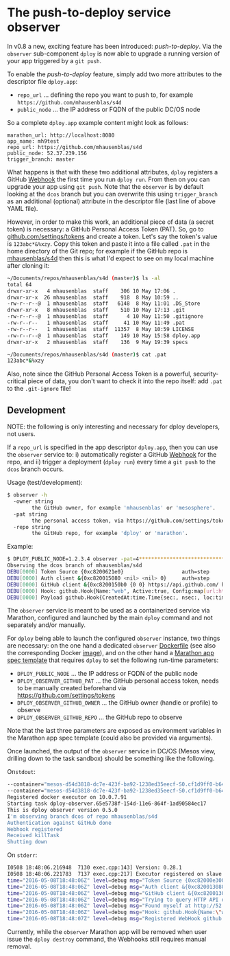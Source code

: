 # The push-to-deploy service observer

In v0.8 a new, exciting feature has been introduced: *push-to-deploy*. Via the `observer` sub-component `dploy` is now able to upgrade a running version of your app triggered by a `git push`.

To enable the *push-to-deploy* feature, simply add two more attributes to the descriptor file `dploy.app`:

- `repo_url` … defining the repo you want to push to, for example `https://github.com/mhausenblas/s4d`
- `public_node` … the IP address or FQDN of the public DC/OS node

So a complete `dploy.app` example content might look as follows:

    marathon_url: http://localhost:8080
    app_name: mh9test
    repo_url: https://github.com/mhausenblas/s4d
    public_node: 52.37.239.156
    trigger_branch: master

What happens is that with these two additional attributes, `dploy` registers a GitHub [Webhook](https://developer.github.com/webhooks/) the first time you run `dploy run`. From then on you can upgrade your app using  `git push`. Note that the `observer` is by default looking at the `dcos` branch but you can overwrite this using `trigger_branch` as an additional (optional) attribute in the descriptor file (last line of above YAML file).

However, in order to make this work, an additional piece of data (a secret token) is necessary: a GitHub Personal Access Token (PAT). So, go to [github.com/settings/tokens](https://github.com/settings/tokens) and create a token. Let's say the token's value is `123abc*&%xzy`. Copy this token and paste it into a file called `.pat` in the home directory of the Git repo; for example if the GitHub repo is [mhausenblas/s4d](https://github.com/mhausenblas/s4d) then this is what I'd expect to see on my local machine after cloning it:

```bash
~/Documents/repos/mhausenblas/s4d (master)$ ls -al
total 64
drwxr-xr-x   4 mhausenblas  staff    306 10 May 17:06 .
drwxr-xr-x  26 mhausenblas  staff    918  8 May 10:59 ..
-rw-r--r--@  1 mhausenblas  staff   6148  8 May 11:01 .DS_Store
drwxr-xr-x   8 mhausenblas  staff    510 10 May 17:13 .git
-rw-r--r--@  1 mhausenblas  staff      4 10 May 11:50 .gitignore
-rw-r--r--   1 mhausenblas  staff     41 10 May 11:49 .pat
-rw-r--r--   1 mhausenblas  staff  11357  8 May 10:59 LICENSE
-rw-r--r--@  1 mhausenblas  staff    149 10 May 15:58 dploy.app
drwxr-xr-x   2 mhausenblas  staff    136  9 May 19:39 specs

~/Documents/repos/mhausenblas/s4d (master)$ cat .pat
123abc*&%xzy
```

Also, note since the GitHub Personal Access Token is a powerful, security-critical piece of data, you don't want to check it into the repo itself: add `.pat` to the `.git-ignore` file!


## Development

NOTE: the following is only interesting and necessary for dploy developers, not users.

If a `repo_url` is specified in the app descriptor `dploy.app`, then you can use the `observer` service to: i) automatically register a GitHub [Webhook](https://developer.github.com/webhooks/) for the repo, and ii) trigger a deployment (`dploy run`) every time a `git push` to the `dcos` branch occurs.

Usage (test/development):

```bash
$ observer -h
  -owner string
    	the GitHub owner, for example 'mhausenblas' or 'mesosphere'.
  -pat string
    	the personal access token, via https://github.com/settings/tokens
  -repo string
    	the GitHub repo, for example 'dploy' or 'marathon'.
```

Example:

```bash
$ DPLOY_PUBLIC_NODE=1.2.3.4 observer -pat=4**************************************c -owner=mhausenblas -repo=s4d
Observing the dcos branch of mhausenblas/s4d
DEBU[0000] Token Source {0xc8200621e0}                   auth=step
DEBU[0000] Auth client &{0xc820015080 <nil> <nil> 0}     auth=step
DEBU[0000] GitHub client &{0xc8200150b0 {0 0} https://api.github.com/ https://uploads.github.com/ go-github/0.1 {0 0} [{0 0 {{0 0 <nil>}}} {0 0 {{0 0 <nil>}}}] 0 0xc82002c028 0xc82002c030 0xc82002c038 0xc82002c040 0xc82002c048 0xc82002c050 0xc82002c058 0xc82002c060 0xc82002c068 0xc82002c070 0xc82002c078 0xc82002c080 0xc82002c088}  auth=done
DEBU[0000] Hook: github.Hook{Name:"web", Active:true, Config:map[url:http://localhost:8888/dploy]}  observe=register
DEBU[0000] Payload github.Hook{CreatedAt:time.Time{sec:, nsec:, loc:time.Location{name:"UTC", cacheStart:, cacheEnd:}}, UpdatedAt:time.Time{sec:, nsec:, loc:time.Location{name:"UTC", cacheStart:, cacheEnd:}}, Name:"web", URL:"https://api.github.com/repos/mhausenblas/s4d/hooks/8319869", Events:["push"], Active:true, Config:map[url:http://localhost:8888/dploy], ID:8319869}
```

The `observer` service is meant to be used as a containerized service via Marathon, configured and launched by the main `dploy` command and not separately and/or manually.

For `dploy` being able to launch the configured `observer` instance, two things are necessary: on the one hand a dedicated `observer` [Dockerfile](Dockerfile) (see also the corresponding Docker [image](https://hub.docker.com/r/mhausenblas/dploy-observer/)), and on the other hand a [Marathon app spec template](observer.json) that requires `dploy` to set the following run-time parameters:

- `DPLOY_PUBLIC_NODE` ... the IP address or FQDN of the public node
- `DPLOY_OBSERVER_GITHUB_PAT` ... the GitHub personal access token, needs to be manually created beforehand via https://github.com/settings/tokens
- `DPLOY_OBSERVER_GITHUB_OWNER` ... the GitHub owner (handle or profile) to observe
- `DPLOY_OBSERVER_GITHUB_REPO` ... the GitHub repo to observe

Note that the last three parameters are exposed as environment variables in the Marathon app spec template (could also be provided via arguments).

Once launched, the output of the `observer` service in DC/OS (Mesos view, drilling down to the task sandbox) should be something like the following.

On`stdout`:

```bash
--container="mesos-d54d3818-dc7e-423f-ba92-1238ed35eecf-S0.cf1d9ff0-b644-477b-b2c3-26f0925c63d2" --docker="docker" --docker_socket="/var/run/docker.sock" --help="false" --initialize_driver_logging="true" --launcher_dir="/opt/mesosphere/packages/mesos--cdba65a401eec9e5583daaa84fb10c91d2373d51/libexec/mesos" --logbufsecs="0" --logging_level="INFO" --mapped_directory="/mnt/mesos/sandbox" --quiet="false" --sandbox_directory="/var/lib/mesos/slave/slaves/d54d3818-dc7e-423f-ba92-1238ed35eecf-S0/frameworks/d54d3818-dc7e-423f-ba92-1238ed35eecf-0000/executors/dploy-observer.65e5738f-154d-11e6-864f-1ad90584ec17/runs/cf1d9ff0-b644-477b-b2c3-26f0925c63d2" --stop_timeout="0ns"
--container="mesos-d54d3818-dc7e-423f-ba92-1238ed35eecf-S0.cf1d9ff0-b644-477b-b2c3-26f0925c63d2" --docker="docker" --docker_socket="/var/run/docker.sock" --help="false" --initialize_driver_logging="true" --launcher_dir="/opt/mesosphere/packages/mesos--cdba65a401eec9e5583daaa84fb10c91d2373d51/libexec/mesos" --logbufsecs="0" --logging_level="INFO" --mapped_directory="/mnt/mesos/sandbox" --quiet="false" --sandbox_directory="/var/lib/mesos/slave/slaves/d54d3818-dc7e-423f-ba92-1238ed35eecf-S0/frameworks/d54d3818-dc7e-423f-ba92-1238ed35eecf-0000/executors/dploy-observer.65e5738f-154d-11e6-864f-1ad90584ec17/runs/cf1d9ff0-b644-477b-b2c3-26f0925c63d2" --stop_timeout="0ns"
Registered docker executor on 10.0.7.91
Starting task dploy-observer.65e5738f-154d-11e6-864f-1ad90584ec17
This is dploy observer version 0.5.0
I'm observing branch dcos of repo mhausenblas/s4d
Authentication against GitHub done
Webhook registered
Received killTask
Shutting down
```

On `stderr`:

```bash
I0508 18:48:06.216948  7130 exec.cpp:143] Version: 0.28.1
I0508 18:48:06.221783  7137 exec.cpp:217] Executor registered on slave d54d3818-dc7e-423f-ba92-1238ed35eecf-S0
time="2016-05-08T18:48:06Z" level=debug msg="Token Source {0xc82000e300}" auth=step 
time="2016-05-08T18:48:06Z" level=debug msg="Auth client &{0xc820013080 <nil> <nil> 0}" auth=step 
time="2016-05-08T18:48:06Z" level=debug msg="GitHub client &{0xc8200130b0 {0 0} https://api.github.com/ https://uploads.github.com/ go-github/0.1 {0 0} [{0 0 {{0 0 <nil>}}} {0 0 {{0 0 <nil>}}}] 0 0xc82002a030 0xc82002a038 0xc82002a040 0xc82002a048 0xc82002a050 0xc82002a058 0xc82002a060 0xc82002a068 0xc82002a070 0xc82002a078 0xc82002a080 0xc82002a088 0xc82002a090}" auth=done 
time="2016-05-08T18:48:06Z" level=debug msg="Trying to query HTTP API of http://leader.mesos:8123" sd=step 
time="2016-05-08T18:48:06Z" level=debug msg="Found myself at http://52.37.239.156:8849" sd=done 
time="2016-05-08T18:48:06Z" level=debug msg="Hook: github.Hook{Name:\"web\", Active:true, Config:map[url:http://52.37.239.156:8849/dploy]}" observe=register 
time="2016-05-08T18:48:07Z" level=debug msg="Registered WebHook github.Hook{CreatedAt:time.Time{sec:, nsec:, loc:time.Location{name:\"UTC\", cacheStart:, cacheEnd:}}, UpdatedAt:time.Time{sec:, nsec:, loc:time.Location{name:\"UTC\", cacheStart:, cacheEnd:}}, Name:\"web\", URL:\"https://api.github.com/repos/mhausenblas/s4d/hooks/8321735\", Events:[\"push\"], Active:true, Config:map[url:http://52.37.239.156:8849/dploy], ID:8321735}" observe=done 
```

Currently, while the `observer` Marathon app will be removed when user issue the `dploy destroy` command, the Webhooks still requires manual removal.
